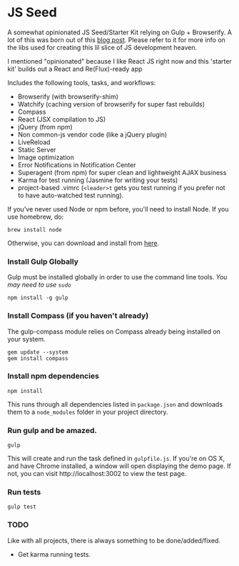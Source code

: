 JS Seed
============

A somewhat opinionated JS Seed/Starter Kit relying on Gulp + Browserify. A lot of this was born out of this [blog post](http://viget.com/extend/gulp-browserify-starter-faq). Please refer to it for more info on the libs used for creating this lil slice of JS development heaven.

I mentioned "opinionated" because I like React JS right now and this 'starter
kit' builds out a React and Re(Flux)-ready app

Includes the following tools, tasks, and workflows:

- Browserify (with browserify-shim)
- Watchify (caching version of browserify for super fast rebuilds)
- Compass
- React (JSX compilation to JS)
- jQuery (from npm)
- Non common-js vendor code (like a jQuery plugin)
- LiveReload
- Static Server
- Image optimization
- Error Notifications in Notification Center
- Superagent (from npm) for super clean and lightweight AJAX business
- Karma for test running (Jasmine for writing your tests)
- project-based .vimrc (`<leader>t` gets you test running if you prefer not to have auto-watched test running).

If you've never used Node or npm before, you'll need to install Node.
If you use homebrew, do:
```
brew install node
```

Otherwise, you can download and install from [here](http://nodejs.org/download/).

### Install Gulp Globally
Gulp must be installed globally in order to use the command line tools. *You may need to use `sudo`*
```
npm install -g gulp
```

### Install Compass (if you haven't already)
The gulp-compass module relies on Compass already being installed on your system.
```
gem update --system
gem install compass
```
### Install npm dependencies
```
npm install
```
This runs through all dependencies listed in `package.json` and downloads them
to a `node_modules` folder in your project directory.

### Run gulp and be amazed.
```
gulp
```

This will create and run the task defined in `gulpfile.js`. If you're on OS X,
and have Chrome installed, a window will open displaying the demo page. If not,
you can visit http://localhost:3002 to view the test page.

### Run tests
```
gulp test
```

### TODO

Like with all projects, there is always something to be done/added/fixed.

- Get karma running tests.
